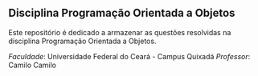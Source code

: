 ## Disciplina Programação Orientada a Objetos

Este repositório é dedicado a armazenar as questões resolvidas na disciplina Programação Orientada a Objetos.

*Faculdade*: Universidade Federal do Ceará - Campus Quixadá
*Professor*: Camilo Camilo